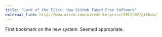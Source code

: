 ```yaml
---
title: "Lord of the Files: How GitHub Tamed Free Software"
external_link: http://www.wired.com/wiredenterprise/2012/02/github/
---
```


First bookmark on the new system. Seemed appropriate. 

